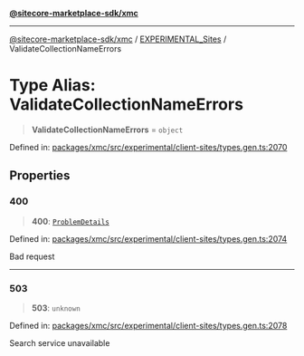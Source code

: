 [**@sitecore-marketplace-sdk/xmc**](../../../../README.md)

***

[@sitecore-marketplace-sdk/xmc](../../../../README.md) / [EXPERIMENTAL\_Sites](../README.md) / ValidateCollectionNameErrors

# Type Alias: ValidateCollectionNameErrors

> **ValidateCollectionNameErrors** = `object`

Defined in: [packages/xmc/src/experimental/client-sites/types.gen.ts:2070](https://github.com/Sitecore/marketplace-sdk/blob/main/packages/xmc/src/experimental/client-sites/types.gen.ts#L2070)

## Properties

### 400

> **400**: [`ProblemDetails`](ProblemDetails.md)

Defined in: [packages/xmc/src/experimental/client-sites/types.gen.ts:2074](https://github.com/Sitecore/marketplace-sdk/blob/main/packages/xmc/src/experimental/client-sites/types.gen.ts#L2074)

Bad request

***

### 503

> **503**: `unknown`

Defined in: [packages/xmc/src/experimental/client-sites/types.gen.ts:2078](https://github.com/Sitecore/marketplace-sdk/blob/main/packages/xmc/src/experimental/client-sites/types.gen.ts#L2078)

Search service unavailable
